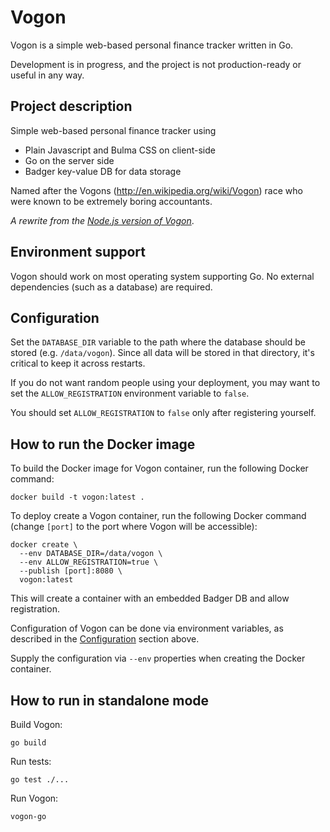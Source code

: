 # Vogon
Vogon is a simple web-based personal finance tracker written in Go.

Development is in progress, and the project is not production-ready or useful in any way.

## Project description

Simple web-based personal finance tracker using

* Plain Javascript and Bulma CSS on client-side
* Go on the server side
* Badger key-value DB for data storage

Named after the Vogons (http://en.wikipedia.org/wiki/Vogon) race who were known to be extremely boring accountants.

_A rewrite from the [Node.js version of Vogon](https://github.com/zlogic/vogon-nj)_.

## Environment support

Vogon should work on most operating system supporting Go.
No external dependencies (such as a database) are required.

## Configuration

Set the `DATABASE_DIR` variable to the path where the database should be stored (e.g. `/data/vogon`).
Since all data will be stored in that directory, it's critical to keep it across restarts.

If you do not want random people using your deployment, you may want to set the `ALLOW_REGISTRATION` environment variable to `false`.

You should set `ALLOW_REGISTRATION` to `false` only after registering yourself.

## How to run the Docker image

To build the Docker image for Vogon container, run the following Docker command:

`docker build -t vogon:latest .`

To deploy create a Vogon container, run the following Docker command (change `[port]` to the port where Vogon will be accessible):

```
docker create \
  --env DATABASE_DIR=/data/vogon \
  --env ALLOW_REGISTRATION=true \
  --publish [port]:8080 \
  vogon:latest
```

This will create a container with an embedded Badger DB and allow registration.

Configuration of Vogon can be done via environment variables, as described in the [Configuration](#configuration) section above.

Supply the configuration via `--env` properties when creating the Docker container.

## How to run in standalone mode

Build Vogon:

`go build`

Run tests:

`go test ./...`

Run Vogon:

`vogon-go`
